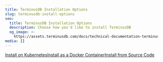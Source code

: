 ```yaml
---
title: TerminusDB Installation Options
slug: terminusdb-install-options
seo:
  title: TerminusDB Installation Options
  description: Choose how you'd like to install TerminusDB
  og_image: >-
    https://assets.terminusdb.com/docs/technical-documentation-terminuscms-og.png
media: []
---
```


[Install on Kubernetes](/docs/install-on-kubernetes/)[Install as a Docker Container](/docs/install-terminusdb-as-a-docker-container/)[Install from Source Code](/docs/install-terminusdb-from-source-code/)